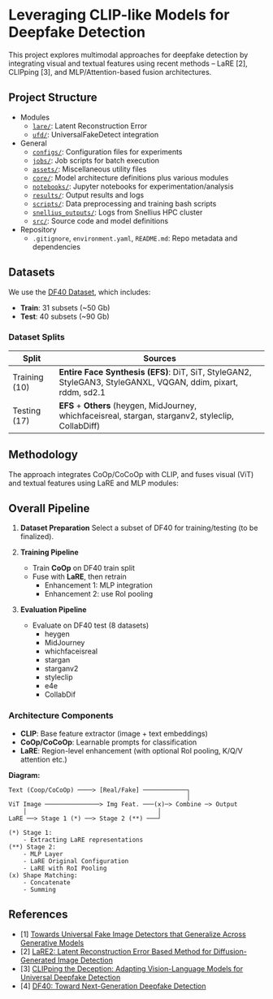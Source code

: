 # Leveraging CLIP-like Models for Deepfake Detection

This project explores multimodal approaches for deepfake detection by integrating visual and textual features using recent methods – LaRE [2], CLIPping [3], and MLP/Attention-based fusion architectures.

## Project Structure

* Modules
  * [`lare/`](lare): Latent Reconstruction Error
  * [`ufd/`](ufd): UniversalFakeDetect integration
* General 
  * [`configs/`](configs): Configuration files for experiments
  * [`jobs/`](jobs): Job scripts for batch execution
  * [`assets/`](assets): Miscellaneous utility files
  * [`core/`](core): Model architecture definitions plus various modules
  * [`notebooks/`](notebooks): Jupyter notebooks for experimentation/analysis
  * [`results/`](results): Output results and logs
  * [`scripts/`](scripts): Data preprocessing and training bash scripts
  * [`snellius_outputs/`](snellius_outputs): Logs from Snellius HPC cluster
  * [`src/`](src): Source code and model definitions
* Repository
  * `.gitignore`, `environment.yaml`, `README.md`: Repo metadata and dependencies

## Datasets

We use the [DF40 Dataset](https://github.com/YZY-stack/DF40), which includes:

* **Train**: 31 subsets (~50 Gb)
* **Test**: 40 subsets (~90 Gb)

### Dataset Splits

| **Split**  | **Sources**                                                                 |
|------------|------------------------------------------------------------------------------|
| Training (10)   | **Entire Face Synthesis (EFS)**: DiT, SiT, StyleGAN2, StyleGAN3, StyleGANXL, VQGAN, ddim, pixart, rddm, sd2.1 |
| Testing (17)    | **EFS** + **Others** (heygen, MidJourney, whichfaceisreal, stargan, starganv2, styleclip, CollabDiff) |


## Methodology

The approach integrates CoOp/CoCoOp with CLIP, and fuses visual (ViT) and textual features using LaRE and MLP modules:

## Overall Pipeline

1. **Dataset Preparation**
   Select a subset of DF40 for training/testing (to be finalized).

2. **Training Pipeline**

   * Train **CoOp** on DF40 train split
   * Fuse with **LaRE**, then retrain
     * Enhancement 1: MLP integration
     * Enhancement 2: use RoI pooling
3. **Evaluation Pipeline**
   * Evaluate on DF40 test (8 datasets)
     - heygen
     - MidJourney
     - whichfaceisreal
     - stargan
     - starganv2
     - styleclip
     - e4e
     - CollabDif

### Architecture Components

* **CLIP**: Base feature extractor (image + text embeddings)
* **CoOp/CoCoOp**: Learnable prompts for classification
* **LaRE**: Region-level enhancement (with optional RoI pooling, K/Q/V attention etc.)

**Diagram:**

```
Text (Coop/CoCoOp) ────> [Real/Fake] ────────────┐
                                                 │
ViT Image ───────────────> Img Feat. ───(x)─> Combine ─> Output
    │                                    │
LaRE ──> Stage 1 (*) ──> Stage 2 (**) ───┘

(*) Stage 1:
    - Extracting LaRE representations
(**) Stage 2:
    - MLP Layer
    - LaRE Original Configuration
    - LaRE with RoI Pooling
(x) Shape Matching:
    - Concatenate
    - Summing
```


## References

* [1] [Towards Universal Fake Image Detectors that Generalize Across Generative Models](https://github.com/WisconsinAIVision/UniversalFakeDetect)
* [2] [LaRE2: Latent Reconstruction Error Based Method for Diffusion-Generated Image Detection](https://github.com/luo3300612/lare)
* [3] [CLIPping the Deception: Adapting Vision-Language Models for Universal Deepfake Detection](https://github.com/sfimediafutures/CLIPping-the-Deception)
* [4] [DF40: Toward Next-Generation Deepfake Detection](https://github.com/YZY-stack/DF40)
